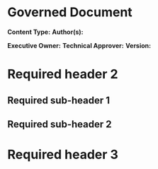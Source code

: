 # Governed Document

<!--please see instructions and example in markdown source -->

**Content Type:**  <!--Decision | Specification | Policy | Procedure | Service Framework Requirement | Security Technical Implementation Guide   - List to be expanded based on demonstrated need -->
**Author(s):**

**Executive Owner:**
**Technical Approver:**   <!-- name, status (pending | under-review | approved | abstain | reject) -->
**Version:**

# Required header 2

## Required sub-header 1

## Required sub-header 2

# Required header 3
